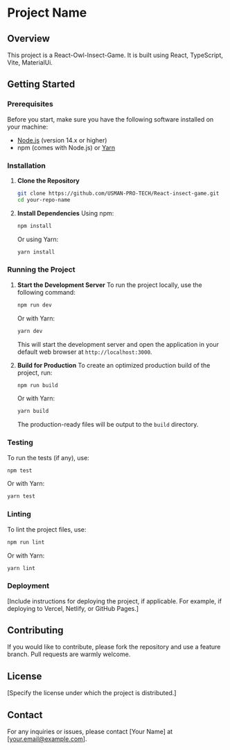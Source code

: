 # Project Name

## Overview
This project is a React-Owl-Insect-Game. It is built using React, TypeScript, Vite, MaterialUi.



## Getting Started

### Prerequisites
Before you start, make sure you have the following software installed on your machine:
- [Node.js](https://nodejs.org/) (version 14.x or higher)
- npm (comes with Node.js) or [Yarn](https://yarnpkg.com/)

### Installation

1. **Clone the Repository**
   ```bash
   git clone https://github.com/USMAN-PRO-TECH/React-insect-game.git
   cd your-repo-name
   ```

2. **Install Dependencies**
   Using npm:
   ```bash
   npm install
   ```
   Or using Yarn:
   ```bash
   yarn install
   ```

### Running the Project

1. **Start the Development Server**
   To run the project locally, use the following command:
   ```bash
   npm run dev
   ```
   Or with Yarn:
   ```bash
   yarn dev
   ```

   This will start the development server and open the application in your default web browser at `http://localhost:3000`.

2. **Build for Production**
   To create an optimized production build of the project, run:
   ```bash
   npm run build
   ```
   Or with Yarn:
   ```bash
   yarn build
   ```

   The production-ready files will be output to the `build` directory.

### Testing
To run the tests (if any), use:
```bash
npm test
```
Or with Yarn:
```bash
yarn test
```

### Linting
To lint the project files, use:
```bash
npm run lint
```
Or with Yarn:
```bash
yarn lint
```

### Deployment
[Include instructions for deploying the project, if applicable. For example, if deploying to Vercel, Netlify, or GitHub Pages.]



## Contributing
If you would like to contribute, please fork the repository and use a feature branch. Pull requests are warmly welcome.

## License
[Specify the license under which the project is distributed.]

## Contact
For any inquiries or issues, please contact [Your Name] at [your.email@example.com].
